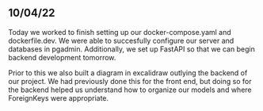 ## 10/04/22

Today we worked to finish setting up our docker-compose.yaml and dockerfile.dev. We were able to succesfully configure our server and databases in pgadmin. Additionally, we set up FastAPI so that we can begin backend development tomorrow.

Prior to this we also built a diagram in excalidraw outlying the backend of our project. We had previously done this for the front end, but doing so for the backend helped us understand how to organize our models and where ForeignKeys were appropriate. 